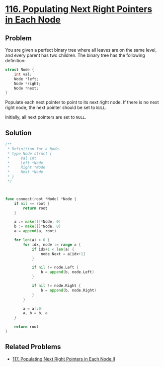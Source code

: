 # [116. Populating Next Right Pointers in Each Node](https://leetcode.com/problems/populating-next-right-pointers-in-each-node/)

## Problem

You are given a perfect binary tree where all leaves are on the same level, and
every parent has two children. The binary tree has the following definition:

```c
struct Node {
    int val;
    Node *left;
    Node *right;
    Node *next;
}
```

Populate each next pointer to point to its next right node. If there is no next
right node, the next pointer should be set to `NULL`.

Initially, all next pointers are set to `NULL`.

## Solution

```go
/**
 * Definition for a Node.
 * type Node struct {
 *     Val int
 *     Left *Node
 *     Right *Node
 *     Next *Node
 * }
 */



func connect(root *Node) *Node {
    if nil == root {
        return root
    }

    a := make([]*Node, 0)
    b := make([]*Node, 0)
    a = append(a, root)

    for len(a) > 0 {
        for idx, node := range a {
            if idx+1 < len(a) {
                node.Next = a[idx+1]
            }

            if nil != node.Left {
                b = append(b, node.Left)
            }

            if nil != node.Right {
                b = append(b, node.Right)
            }
        }

        a = a[:0]
        a, b = b, a
    }

    return root
}
```

## Related Problems

* [117. Populating Next Right Pointers in Each Node II](117%20-%20Populating%20Next%20Right%20Pointers%20in%20Each%20Node%20II.md)
